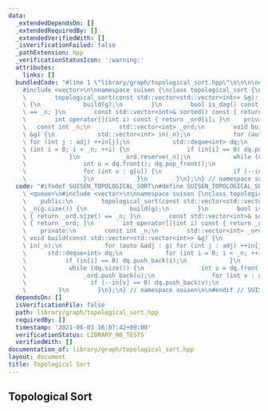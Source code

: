 ```yaml
---
data:
  _extendedDependsOn: []
  _extendedRequiredBy: []
  _extendedVerifiedWith: []
  _isVerificationFailed: false
  _pathExtension: hpp
  _verificationStatusIcon: ':warning:'
  attributes:
    links: []
  bundledCode: "#line 1 \"library/graph/topological_sort.hpp\"\n\n\n\n#include <queue>\n\
    #include <vector>\n\nnamespace suisen {\nclass topological_sort {\n    public:\n\
    \        topological_sort(const std::vector<std::vector<int>> &g): _n(g.size())\
    \ {\n            build(g);\n        }\n        bool is_dag() const { return _ord.size()\
    \ == _n; }\n        const std::vector<int>& sorted() const { return _ord; }\n\
    \        int operator[](int i) const { return _ord[i]; }\n    private:\n     \
    \   const int _n;\n        std::vector<int> _ord;\n        void build(const std::vector<std::vector<int>>\
    \ &g) {\n            std::vector<int> in(_n);\n            for (auto &adj : g)\
    \ for (int j : adj) ++in[j];\n            std::deque<int> dq;\n            for\
    \ (int i = 0; i < _n; ++i) {\n                if (in[i] == 0) dq.push_back(i);\n\
    \            }\n            _ord.reserve(_n);\n            while (dq.size()) {\n\
    \                int u = dq.front(); dq.pop_front();\n                _ord.push_back(u);\n\
    \                for (int v : g[u]) {\n                    if (--in[v] == 0) dq.push_back(v);\n\
    \                }\n            }\n        }\n};\n} // namespace suisen\n\n\n"
  code: "#ifndef SUISEN_TOPOLOGICAL_SORT\n#define SUISEN_TOPOLOGICAL_SORT\n\n#include\
    \ <queue>\n#include <vector>\n\nnamespace suisen {\nclass topological_sort {\n\
    \    public:\n        topological_sort(const std::vector<std::vector<int>> &g):\
    \ _n(g.size()) {\n            build(g);\n        }\n        bool is_dag() const\
    \ { return _ord.size() == _n; }\n        const std::vector<int>& sorted() const\
    \ { return _ord; }\n        int operator[](int i) const { return _ord[i]; }\n\
    \    private:\n        const int _n;\n        std::vector<int> _ord;\n       \
    \ void build(const std::vector<std::vector<int>> &g) {\n            std::vector<int>\
    \ in(_n);\n            for (auto &adj : g) for (int j : adj) ++in[j];\n      \
    \      std::deque<int> dq;\n            for (int i = 0; i < _n; ++i) {\n     \
    \           if (in[i] == 0) dq.push_back(i);\n            }\n            _ord.reserve(_n);\n\
    \            while (dq.size()) {\n                int u = dq.front(); dq.pop_front();\n\
    \                _ord.push_back(u);\n                for (int v : g[u]) {\n  \
    \                  if (--in[v] == 0) dq.push_back(v);\n                }\n   \
    \         }\n        }\n};\n} // namespace suisen\n\n#endif // SUISEN_TOPOLOGICAL_SORT"
  dependsOn: []
  isVerificationFile: false
  path: library/graph/topological_sort.hpp
  requiredBy: []
  timestamp: '2021-08-03 16:07:42+09:00'
  verificationStatus: LIBRARY_NO_TESTS
  verifiedWith: []
documentation_of: library/graph/topological_sort.hpp
layout: document
title: Topological Sort
---
```

## Topological Sort